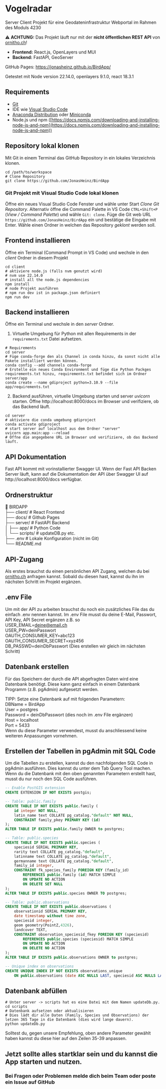 # Vogelradar

Server Client Projekt für eine Geodateninfrastruktur Webportal im Rahmen des Moduls 4230

⚠️ **ACHTUNG:** Das Projekt läuft nur mit der **nicht öffentlichen REST API** von [ornitho.ch](https://www.ornitho.ch)!

- **Frontend:** React.js, OpenLayers und MUI
- **Backend:** FastAPI, GeoServer

GitHub Pages: https://jonasheinz.github.io/BirdApp/

Getestet mit Node version 22.14.0, openlayers 9.1.0, react 18.3.1

## Requirements

- [Git](https://git-scm.com/)
- IDE wie [Visual Studio Code](https://code.visualstudio.com/)
- [Anaconda Distribution](https://www.anaconda.com/products/distribution) oder [Miniconda](https://docs.conda.io/en/latest/miniconda.html)
- Node.js und npm ([https://docs.npmjs.com/downloading-and-installing-node-js-and-npm](https://docs.npmjs.com/downloading-and-installing-node-js-and-npm))

## Repository lokal klonen

Mit Git in einem Terminal das GitHub Repository in ein lokales Verzeichnis klonen.

```shell
cd /path/to/workspace
# Clone Repository
git clone https://github.com/JonasHeinz/BirdApp
```

### Git Projekt mit Visual Studio Code lokal klonen

Öffne ein neues Visual Studio Code Fenster und wähle unter Start *Clone Git Repository*. Alternativ öffne die Command Palette in VS Code `CTRL+Shift+P` (_View / Command Palette_) und wähle `Git: clone`.
Füge die Git web URL `https://github.com/JonasHeinz/BirdApp` ein und bestätige die Eingabe mit Enter. Wähle einen Ordner in welchen das Repository *geklont* werden soll.

## Frontend installieren

Öffne ein Terminal (Command Prompt in VS Code) und wechsle in den *client* Ordner in diesem Projekt

```shell
cd client
# aktiviere node.js (falls nvm genutzt wird)
# nvm use 22.14.0
# install all the node.js dependencies
npm install
# node Projekt ausführen
# npm run dev ist in package.json definiert
npm run dev
```

## Backend installieren

Öffne ein Terminal und wechsle in den *server* Ordner.

1. Virtuelle Umgebung für Python mit allen Requirements in der `requirements.txt` Datei aufsetzen.

```shell
# Requirements
cd server
# Füge conda-forge den als Channel in conda hinzu, da sonst nicht alle Pakete installiert werden können.
conda config --add channels conda-forge
# Erstelle ein neues Conda Environment und füge die Python Packges requirements.txt hinzu, requirements.txt befindet sich im Ordner server/app
conda create --name gdiproject python=3.10.9 --file app/requirements.txt
```

2. Backend ausführen, virtuelle Umgebung starten und server *uvicorn* starten. Öffne http://localhost:8000/docs im Browser und verifiziere, ob das Backend läuft.

```shell
cd server
# aktiviere die conda umgebung gdiproject
conda activate gdiproject
# start server auf localhost aus dem Ordner "server"
uvicorn app.main:app --reload
# Öffne die angegebene URL im Browser und verifiziere, ob das Backend läuft.
```

## API Dokumentation

Fast API kommt mit vorinstallierter Swagger UI. Wenn der Fast API Backen Server läuft, kann auf die Dokumentation der API über Swagger UI auf http://localhost:8000/docs verfügbar.

## Ordnerstruktur

📁 BIRDAPP  
├── client/              # React Frontend  
├── docs/                # Github Pages  
├── server/              # FastAPI Backend  
│   ├── app/             # Python Code  
│   └── scripts/         # updateDB.py etc.  
├── .env                 # Lokale Konfiguration (nicht im Git)  
└── README.md

## API-Zugang

Als erstes brauchst du einen persönlichen API Zugang, welchen du bei [ornitho.ch](https://www.ornitho.ch) anfragen kannst. Sobald du diesen hast, kannst du ihn im nächsten Schritt im Projekt ergänzen.

## .env File

Um mit der API zu arbeiten brauchst du noch ein zusätzliches File das du einfach .env nennen kannst. Im .env File musst du deine E-Mail, Passwort, API Key, API Secret ergänzen z.B. so  
USER_EMAIL=deine@email.ch  
USER_PW=deinPasswort  
OAUTH_CONSUMER_KEY=abc123  
OAUTH_CONSUMER_SECRET=xyz456  
DB_PASSWD=deinDbPasswort (Dies erstellen wir gleich im nächsten Schritt)

## Datenbank erstellen

Für das Speichern der durch die API abgefragten Daten wird eine Datenbank benötigt. Diese kann ganz einfach in einem Datenbank Programm (z.B. pgAdmin) aufgesetzt werden.

TIPP: Setze eine Datenbank auf mit folgenden Parametern:  
DBName = BirdApp  
User = postgres  
Password = deinDbPasswort (dies noch im .env File ergänzen)  
Host = localhost  
Port = 5433  
Wenn du diese Parameter verwendest, musst du anschliessend keine weiteren Anpassungen vornehmen.

## Erstellen der Tabellen in pgAdmin mit SQL Code

Um die Tabellen zu erstellen, kannst du den nachfolgenden SQL Code in pgAdmin ausführen. Dies kannst du unter dem Tab Query Tool machen. Wenn du die Datenbank mit den oben genannten Parametern erstellt hast, musst du nur noch den SQL Code ausführen.

```sql
-- Enable PostGIS extension
CREATE EXTENSION IF NOT EXISTS postgis;

-- Table: public.family
CREATE TABLE IF NOT EXISTS public.family (
    id integer NOT NULL,
    latin_name text COLLATE pg_catalog."default" NOT NULL,
    CONSTRAINT family_pkey PRIMARY KEY (id)
);
ALTER TABLE IF EXISTS public.family OWNER to postgres;

-- Table: public.species
CREATE TABLE IF NOT EXISTS public.species (
    speciesid SERIAL PRIMARY KEY,
    rarity text COLLATE pg_catalog."default",
    latinname text COLLATE pg_catalog."default",
    germanname text COLLATE pg_catalog."default",
    family_id integer,
    CONSTRAINT fk_species_family FOREIGN KEY (family_id)
        REFERENCES public.family (id) MATCH SIMPLE
        ON UPDATE NO ACTION
        ON DELETE SET NULL
);
ALTER TABLE IF EXISTS public.species OWNER TO postgres;

-- Table: public.observations
CREATE TABLE IF NOT EXISTS public.observations (
	observationid SERIAL PRIMARY KEY,
    date timestamp without time zone,
    speciesid integer,
    geom geometry(PointZ,4326),
	landcover TEXT,
    CONSTRAINT observation_speciesid_fkey FOREIGN KEY (speciesid)
        REFERENCES public.species (speciesid) MATCH SIMPLE
        ON UPDATE NO ACTION
        ON DELETE NO ACTION
);
ALTER TABLE IF EXISTS public.observations OWNER to postgres;

-- Unique index on observations
CREATE UNIQUE INDEX IF NOT EXISTS observations_unique
    ON public.observations (date ASC NULLS LAST, speciesid ASC NULLS LAST, geom ASC NULLS LAST);

```

## Datenbank abfüllen

``` shell
# Unter server -> scripts hat es eine Datei mit dem Namen updateDb.py.
cd scripts
# Datenbank aufsetzen oder aktualisieren
# Dies lädt dir alle Daten (Family, Species und Observations) der letzen 365 Tage in die Datenbank (dies wird lange dauern).
python updateDb.py
```

Solltest du, gegen unsere Empfehlung, oben andere Parameter gewählt haben kannst du diese hier auf den Zeilen 35-39 anpassen.


## Jetzt sollte alles startklar sein und du kannst die App starten und nutzen.

### Bei Fragen oder Problemen melde dich beim Team oder poste ein Issue auf GitHub
